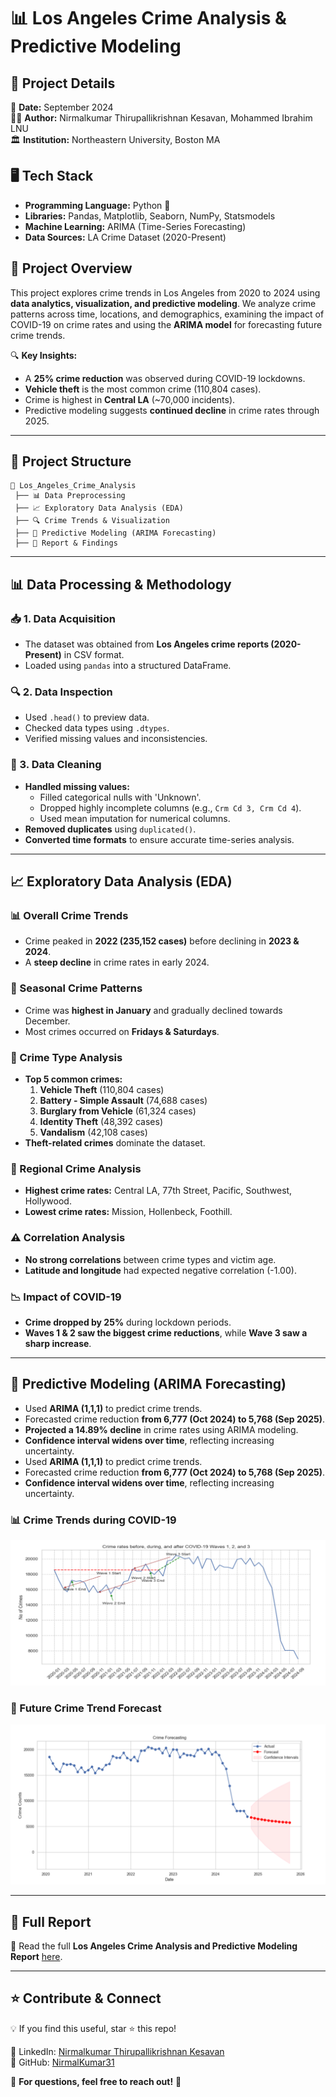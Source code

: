 # 📊 Los Angeles Crime Analysis & Predictive Modeling

## 📆 Project Details
📅 **Date:** September 2024  
👨‍💻 **Author:** Nirmalkumar Thirupallikrishnan Kesavan, Mohammed Ibrahim LNU  
🏛️ **Institution:** Northeastern University, Boston MA  

## 🖥️ Tech Stack
- **Programming Language:** Python 🐍
- **Libraries:** Pandas, Matplotlib, Seaborn, NumPy, Statsmodels
- **Machine Learning:** ARIMA (Time-Series Forecasting)
- **Data Sources:** LA Crime Dataset (2020-Present)

## 📌 Project Overview
This project explores crime trends in Los Angeles from 2020 to 2024 using **data analytics, visualization, and predictive modeling**. We analyze crime patterns across time, locations, and demographics, examining the impact of COVID-19 on crime rates and using the **ARIMA model** for forecasting future crime trends.

🔍 **Key Insights:**
- A **25% crime reduction** was observed during COVID-19 lockdowns.
- **Vehicle theft** is the most common crime (110,804 cases).
- Crime is highest in **Central LA** (~70,000 incidents).
- Predictive modeling suggests **continued decline** in crime rates through 2025.

---

## 📂 Project Structure
```
📁 Los_Angeles_Crime_Analysis
 ├── 📊 Data Preprocessing
 ├── 📈 Exploratory Data Analysis (EDA)
 ├── 🔍 Crime Trends & Visualization
 ├── 🤖 Predictive Modeling (ARIMA Forecasting)
 ├── 📄 Report & Findings
```
---

## 📊 Data Processing & Methodology

### 📥 1. Data Acquisition
- The dataset was obtained from **Los Angeles crime reports (2020-Present)** in CSV format.
- Loaded using `pandas` into a structured DataFrame.

### 🔍 2. Data Inspection
- Used `.head()` to preview data.
- Checked data types using `.dtypes`.
- Verified missing values and inconsistencies.

### 🧹 3. Data Cleaning
- **Handled missing values:**
  - Filled categorical nulls with 'Unknown'.
  - Dropped highly incomplete columns (e.g., `Crm Cd 3, Crm Cd 4`).
  - Used mean imputation for numerical columns.
- **Removed duplicates** using `duplicated()`.
- **Converted time formats** to ensure accurate time-series analysis.

---

## 📈 Exploratory Data Analysis (EDA)

### 📊 Overall Crime Trends
- Crime peaked in **2022 (235,152 cases)** before declining in **2023 & 2024**.
- A **steep decline** in crime rates in early 2024.

### 📅 Seasonal Crime Patterns
- Crime was **highest in January** and gradually declined towards December.
- Most crimes occurred on **Fridays & Saturdays**.

### 🔎 Crime Type Analysis
- **Top 5 common crimes:**
  1. **Vehicle Theft** (110,804 cases)
  2. **Battery - Simple Assault** (74,688 cases)
  3. **Burglary from Vehicle** (61,324 cases)
  4. **Identity Theft** (48,392 cases)
  5. **Vandalism** (42,108 cases)
- **Theft-related crimes** dominate the dataset.

### 📍 Regional Crime Analysis
- **Highest crime rates:** Central LA, 77th Street, Pacific, Southwest, Hollywood.
- **Lowest crime rates:** Mission, Hollenbeck, Foothill.

### ⚠️ Correlation Analysis
- **No strong correlations** between crime types and victim age.
- **Latitude and longitude** had expected negative correlation (-1.00).

### 📉 Impact of COVID-19
- **Crime dropped by 25%** during lockdown periods.
- **Waves 1 & 2 saw the biggest crime reductions**, while **Wave 3 saw a sharp increase**.

---

## 🤖 Predictive Modeling (ARIMA Forecasting)
- Used **ARIMA (1,1,1)** to predict crime trends.
- Forecasted crime reduction **from 6,777 (Oct 2024) to 5,768 (Sep 2025)**.
- **Projected a 14.89% decline** in crime rates using ARIMA modeling.
- **Confidence interval widens over time**, reflecting increasing uncertainty.
- Used **ARIMA (1,1,1)** to predict crime trends.
- Forecasted crime reduction **from 6,777 (Oct 2024) to 5,768 (Sep 2025)**.
- **Confidence interval widens over time**, reflecting increasing uncertainty.

### 📊 Crime Trends during COVID-19
![Crime Trends during COVID-19](https://github.com/NirmalKumar31/Los-Angeles-Crime-Analysis-and-Predictive-Modeling/blob/f3d3f67bb25e7e049d8009ce0e759eb0567e272b/Crime%20rate%20Analysis%20during%20COVID-19%20Visualization.png)

### 🔮 Future Crime Trend Forecast
![Crime Forecasting](https://github.com/NirmalKumar31/Los-Angeles-Crime-Analysis-and-Predictive-Modeling/blob/a7b71e5cefaf98283f5f1d5c34a78fe94928994e/Crime%20Forecasting%20Visualization.png)

---

## 📜 Full Report
📄 Read the full **Los Angeles Crime Analysis and Predictive Modeling Report** [here](https://github.com/NirmalKumar31/Los-Angeles-Crime-Analysis-and-Predictive-Modeling/blob/fb7f8ebc50306c3216f22134619ff0c53bc17eb8/Los%20Angeles%20Crime%20Analysis%20and%20Predictive%20Modeling-%20Project%20Report%20%20%20%20%20%20%20%20%20%20%20%20%20%20%20%20%20%20%20%20%20%20%20%20%20%20%20%20%20%20%20%20%20%20%20%20%20%20%20%20%20%20%20%20%20%20%20%20%20%20%20%20%20%20%20%20%20%20%20%20%20%20%20%20(1).pdf).

---

## ⭐ Contribute & Connect
💡 If you find this useful, star ⭐ this repo!  

🔗 LinkedIn: [Nirmalkumar Thirupallikrishnan Kesavan](https://www.linkedin.com/in/nirmalkumartk/)  
🔗 GitHub: [NirmalKumar31](https://github.com/NirmalKumar31)  

📩 **For questions, feel free to reach out!** 🚀

